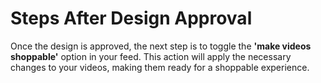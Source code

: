 # Steps After Design Approval

Once the design is approved, the next step is to toggle the **'make videos shoppable'** option in your feed. This action will apply the necessary changes to your videos, making them ready for a shoppable experience.